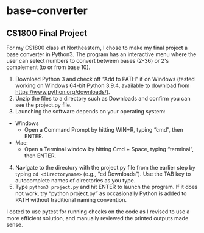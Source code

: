 # base-converter

## CS1800 Final Project

For my CS1800 class at Northeastern, I chose to make my final project a base converter in Python3.
The program has an interactive menu where the user can select numbers to convert between bases (2-36)
or 2's complement (to or from base 10).

1.	Download Python 3 and check off “Add to PATH” if on Windows (tested working on Windows 64-bit Python 3.9.4, available to download from https://www.python.org/downloads/).
2.	Unzip the files to a directory such as Downloads and confirm you can see the project.py file.
3.	Launching the software depends on your operating system:
  * Windows
    *	Open a Command Prompt by hitting WIN+R, typing “cmd”, then ENTER.
  *	Mac:
    *	Open a Terminal window by hitting Cmd + Space, typing “terminal”, then ENTER.
4.	Navigate to the directory with the project.py file from the earlier step by typing ```cd <directoryname>``` (e.g., “cd Downloads”). Use the TAB key to autocomplete names of directories as you type.
5.	Type ```python3 project.py``` and hit ENTER to launch the program. If it does not work, try “python project.py” as occasionally Python is added to PATH without traditional naming convention.

I opted to use pytest for running checks on the code as I revised to use a more efficient solution, and manually reviewed the printed outputs made sense.

